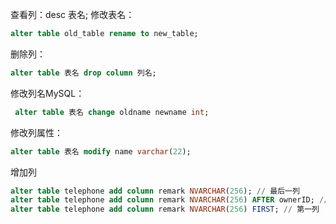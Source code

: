 

查看列：desc 表名;
修改表名：

```sql
alter table old_table rename to new_table;
```

删除列：

```sql
alter table 表名 drop column 列名;
```

修改列名MySQL：

```sql
 alter table 表名 change oldname newname int;
```

修改列属性：

```sql
alter table 表名 modify name varchar(22);
```

增加列

```sql
alter table telephone add column remark NVARCHAR(256); // 最后一列
alter table telephone add column remark NVARCHAR(256) AFTER ownerID; // 某列后面
alter table telephone add column remark NVARCHAR(256) FIRST; // 第一列
```

